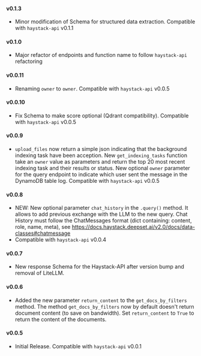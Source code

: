 #### v0.1.3
- Minor modification of Schema for structured data extraction.  Compatible with `haystack-api` v0.1.1

#### v0.1.0
- Major refactor of endpoints and function name to follow `haystack-api` refactoring

#### v0.0.11
- Renaming `owner` to `owner`.  Compatible with `haystack-api` v0.0.5

#### v0.0.10
- Fix Schema to make score optional (Qdrant compatibility).  Compatible with `haystack-api` v0.0.5

#### v0.0.9
- `upload_files` now return a simple json indicating that the background indexing task have been acception. New `get_indexing_tasks` function take an `owner` value as parameters and return the top 20 most recent indexing task and their results or status. New optional `owner` parameter for the query endpoint to indicate which user sent the message in the DynamoDB table log. Compatible with `haystack-api` v0.0.5

#### v0.0.8
- NEW: New optional parameter `chat_history` in the `.query()` method. It allows to add previous exchange with the LLM to the new query. Chat History must follow the ChatMessages format (dict containing: content, role, name, meta), see https://docs.haystack.deepset.ai/v2.0/docs/data-classes#chatmessage
- Compatible with `haystack-api` v0.0.4

#### v0.0.7
- New response Schema for the Haystack-API after version bump and removal of LiteLLM.

#### v0.0.6
- Added the new parameter `return_content` to the `get_docs_by_filters` method. The method `get_docs_by_filters` now by default doesn't return document content (to save on bandwidth). Set `return_content` to `True` to return the content of the documents.  

#### v0.0.5
- Initial Release. Compatible with `haystack-api` v0.0.1